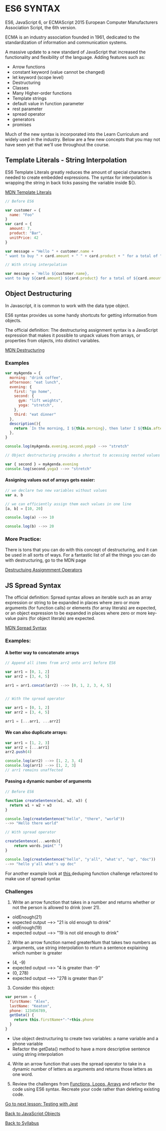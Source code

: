 # ES6 SYNTAX

ES6, JavaScript 6, or ECMAScript 2015
European Computer Manufacturers Association Script, the 6th version.

ECMA is an industry association founded in 1961, dedicated to the standardization of information and communication systems.

A massive update to a new standard of JavaScript that increased the functionality and flexibility of the language. Adding features such as:

* Arrow functions
* constant keyword (value cannot be changed)
* let keyword (scope level)
* Destructuring
* Classes
* Many Higher-order functions
* Template strings
* default value in function parameter
* rest parameter
* spread operator
* generators
* promises

Much of the new syntax is incorporated into the Learn Curriculum and widely used in the industry.  Below are a few new concepts that you may not have seen yet that we'll use throughout the course.

## Template Literals - String Interpolation

ES6 Template Literals greatly reduces the amount of special characters needed to create embedded expressions. The syntax for interpolation is wrapping the string in back ticks passing the variable inside ${}.

<a href="https://developer.mozilla.org/en-US/docs/Web/JavaScript/Reference/Template_literals" target="_blank">MDN Template Literals</a>

```javascript
// Before ES6

var customer = {
  name: "Foo"
}
var card = {
  amount: 7,
  product: "Bar",
  unitPrice: 42
}

var message = "Hello " + customer.name +
" want to buy " + card.amount + " " + card.product + " for a total of " + (card.amount * card.unitPrice) + " bucks?"

// With string interpolation

var message = `Hello ${customer.name},
want to buy ${card.amount} ${card.product} for a total of ${card.amount * card.unitPrice} bucks?`

```

## Object Destructuring

In Javascript, it is common to work with the data type object.

ES6 syntax provides us some handy shortcuts for getting information from objects.

The official definition: The destructuring assignment syntax is a JavaScript expression that makes it possible to unpack values from arrays, or properties from objects, into distinct variables.

<a href="https://developer.mozilla.org/en-US/docs/Web/JavaScript/Reference/Operators/Destructuring_assignment" target="_blank">MDN Destructuring</a>

### Examples

``` javascript
var myAgenda = {
  morning: "drink coffee",
  afternoon: "eat lunch",
  evening: {
    first: "go home",
    second: {
      gym: "lift weights",
      yoga: "stretch",
    },
    third: "eat dinner"
  },
  description(){
    return `In the morning, I ${this.morning}, then later I ${this.afternoon}.`
  },
}

console.log(myAgenda.evening.second.yoga) -->> "stretch"

// Object destructuring provides a shortcut to accessing nested values

var { second } = myAgenda.evening
console.log(second.yoga) -->> "stretch"
```


#### Assigning values out of arrays gets easier:

```javascript
// we declare two new variables without values
var a, b

// we can efficiently assign them each values in one line
[a, b] = [10, 20]

console.log(a) -->> 10

console.log(b) -->> 20
```

### More Practice:

There is tons that you can do with this concept of destructuring, and it can be used in all sorts of ways. For a fantastic list of all the things you can do with destructuring, go to the MDN page

<a href="https://developer.mozilla.org/en-US/docs/Web/JavaScript/Reference/Operators/Destructuring_assignment" target="_blank">Destructuing Assignmment Operators</a>

## JS Spread Syntax

The official definition: Spread syntax allows an iterable such as an array expression or string to be expanded in places where zero or more
arguments (for function calls) or elements (for array literals) are expected, or an object expression to be expanded
in places where zero or more key-value pairs (for object literals) are expected.

<a href="https://developer.mozilla.org/en-US/docs/Web/JavaScript/Reference/Operators/Spread_syntax" target="_blank">MDN Spread Syntax</a>

### Examples:

#### A better way to concatenate arrays

```javascript
// Append all items from arr2 onto arr1 before ES6

var arr1 = [0, 1, 2]
var arr2 = [3, 4, 5]

arr1 = arr1.concat(arr2) -->> [0, 1, 2, 3, 4, 5]


// With the spread operator

var arr1 = [0, 1, 2]
var arr2 = [3, 4, 5]

arr1 = [...arr1, ...arr2]
```

#### We can also duplicate arrays:
```javascript
var arr1 = [1, 2, 3]
var arr2 = [...arr1]
arr2.push(4)

console.log(arr2) -->> [1, 2, 3, 4]
console.log(arr1) -->> [1, 2, 3]
// arr1 remains unaffected
```

#### Passing a dynamic number of arguments

```javascript
// Before ES6

function createSentence(w1, w2, w3) {
  return w1 + w2 + w3
}

console.log(createSentence("hello", "there", "world"))
-->> "Hello there world"

// With spread operator

createSentence(...words){
    return words.join(" ")
}

console.log(createSentence("hello", "y'all", "what's", "up", "doc"))
-->> "hello y'all what's up doc"


```

For another example look at <a href="https://github.com/bravo-2018/daily_challenges/blob/master/March-28/dedupe/dedupe.js">this </a> deduping function challenge refactored to make use of spread syntax

### Challenges

1) Write an arrow function that takes in a number and returns whether or not the person is allowed to drink (over 21).

* oldEnough(21)
* expected output -->> "21 is old enough to drink"
* oldEnough(19)
* expected output -->> "19 is not old enough to drink"

2) Write an arrow function named greaterNum that takes two numbers as arguments, use string interpolation to return a sentence explaining which number is greater

* (4, -9)
* expected output -->> "4 is greater than -9"
* (0, 278)
* expected output -->> "278 is greater than 0"

3) Consider this object:

```javaScript
var person = {
  firstName: "Alex",
  lastName: "Keaton",
  phone: 123456789,
  getData() {
    return this.firstName+"-"+this.phone
  }
}
```
* Use object destructuring to create two variables: a name variable and a phone variable
* Refactor the getData() method to have a more descriptive sentence using string interpolation

4) Write an arrow function that uses the spread operator to take in a dynamic number of letters as arguments and returns those letters as one word.

5) Review the challenges from [Functions, Loops, Arrays](./06js_funcLoopsArrays.md) and refactor the code using ES6 syntax. Recreate your code rather than deleting existing code.

[Go to next lesson: Testing with Jest](./04js_testing_jest.md)

[Back to JavaScript Objects](../js_beginning/06js_objects.md)

[Back to Syllabus](../README.md)
